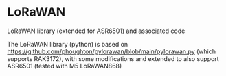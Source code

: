 # LoRaWAN
LoRaWAN library (extended for ASR6501) and associated code

The LoRaWAN library (python) is based on https://github.com/phoughton/pylorawan/blob/main/pylorawan.py (which supports RAK3172), with some modifications and extended to also support ASR6501 (tested with M5 LoRaWAN868)

